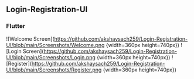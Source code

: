 ## Login-Registration-UI
### Flutter

![Welcome Screen](https://github.com/akshaysach259/Login-Registration-UI/blob/main/Screenshots/Welcome.png {width=360px height=740px})
![Login Screen](https://github.com/akshaysach259/Login-Registration-UI/blob/main/Screenshots/Login.png {width=360px height=740px})
![Register](https://github.com/akshaysach259/Login-Registration-UI/blob/main/Screenshots/Register.png {width=360px height=740px})
